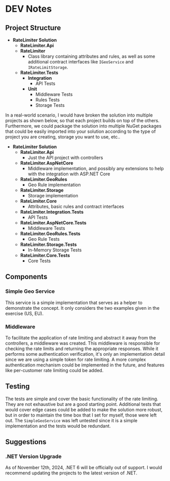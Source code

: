 # DEV Notes

## Project Structure

- **RateLimiter Solution**
  - **RateLimiter.Api**
  - **RateLimiter**
    - Class library containing attributes and rules, as well as some additional contract interfaces like `IGeoService` and `IRateLimitStorage`.
  - **RateLimiter.Tests**
    - **Integration**
      - API Tests
    - **Unit**
      - Middleware Tests
      - Rules Tests
      - Storage Tests

In a real-world scenario, I would have broken the solution into multiple projects as shown below, so that each project builds on top of the others. Furthermore, we could package the solution into multiple NuGet packages that could be easily imported into your solution according to the type of project you are creating, storage you want to use, etc..

- **RateLimiter Solution**
  - **RateLimiter.Api**
    - Just the API project with controllers
  - **RateLimiter.AspNetCore**
    - Middleware implementation, and possibly any extensions to help with the integration with ASP.NET Core
  - **RateLimiter.GeoRules**
    - Geo Rule implementation
  - **RateLimiter.Storage**
    - Storage implementation
  - **RateLimiter.Core**
    - Attributes, basic rules and contract interfaces    
  - **RateLimiter.Integration.Tests**
    - API Tests
  - **RateLimiter.AspNetCore.Tests**
    - Middleware Tests
  - **RateLimiter.GeoRules.Tests**
    - Geo Rule Tests
  - **RateLimiter.Storage.Tests**
    - In-Memory Storage Tests
  - **RateLimiter.Core.Tests**
    - Core Tests

## Components

### Simple Geo Service

This service is a simple implementation that serves as a helper to demonstrate the concept. It only considers the two examples given in the exercise (US, EU).

### Middleware

To facilitate the application of rate limiting and abstract it away from the controllers, a middleware was created. This middleware is responsible for checking the rate limits and returning the appropriate responses. While it performs some authentication verification, it's only an implementation detail since we are using a simple token for rate limiting. A more complex authentication mechanism could be implemented in the future, and features like per-customer rate limiting could be added.

## Testing

The tests are simple and cover the basic functionality of the rate limiting. They are not exhaustive but are a good starting point. Additional tests that would cover edge cases could be added to make the solution more robust, but in order to maintain the time box that I set for myself, those were left out. The `SimpleGeoService` was left untested since it is a simple implementation and the tests would be redundant.

## Suggestions

### .NET Version Upgrade

As of November 12th, 2024, .NET 6 will be officially out of support. I would recommend updating the projects to the latest version of .NET.

